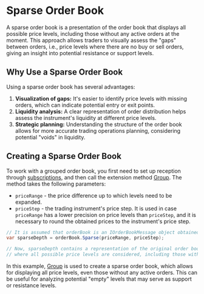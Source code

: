 # Sparse Order Book

A sparse order book is a presentation of the order book that displays all possible price levels, including those without any active orders at the moment. This approach allows traders to visually assess the "gaps" between orders, i.e., price levels where there are no buy or sell orders, giving an insight into potential resistance or support levels.

## Why Use a Sparse Order Book

Using a sparse order book has several advantages:

1. **Visualization of gaps:** It's easier to identify price levels with missing orders, which can indicate potential entry or exit points.
2. **Liquidity analysis:** A clear representation of order distribution helps assess the instrument's liquidity at different price levels.
3. **Strategic planning:** Understanding the structure of the order book allows for more accurate trading operations planning, considering potential "voids" in liquidity.

## Creating a Sparse Order Book

To work with a grouped order book, you first need to set up reception through [subscriptions](subscriptions.md), and then call the extension method [Group](xref:StockSharp.Messages.Extensions.Sparse). The method takes the following parameters:

- `priceRange` - the price difference up to which levels need to be expanded.
- `priceStep` - the trading instrument's price step. It is used in case `priceRange` has a lower precision on price levels than `priceStep`, and it is necessary to round the obtained prices to the instrument's price step.

```cs
// It is assumed that orderBook is an IOrderBookMessage object obtained from StockSharp
var sparseDepth = orderBook.Sparse(priceRange, priceStep);

// Now, sparseDepth contains a representation of the original order book,
// where all possible price levels are considered, including those without any orders.
```

In this example, [Group](xref:StockSharp.Messages.Extensions.Sparse) is used to create a sparse order book, which allows for displaying all price levels, even those without any active orders. This can be useful for analyzing potential "empty" levels that may serve as support or resistance levels.